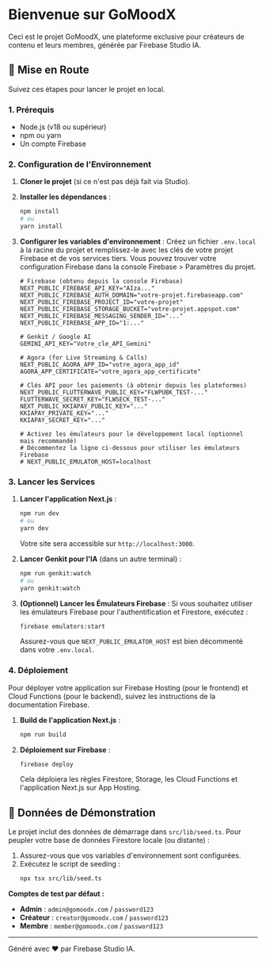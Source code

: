 # Bienvenue sur GoMoodX

Ceci est le projet GoMoodX, une plateforme exclusive pour créateurs de contenu et leurs membres, générée par Firebase Studio IA.

## 🚀 Mise en Route

Suivez ces étapes pour lancer le projet en local.

### 1. Prérequis

- Node.js (v18 ou supérieur)
- npm ou yarn
- Un compte Firebase

### 2. Configuration de l'Environnement

1.  **Cloner le projet** (si ce n'est pas déjà fait via Studio).
2.  **Installer les dépendances** :
    ```bash
    npm install
    # ou
    yarn install
    ```
3.  **Configurer les variables d'environnement** :
    Créez un fichier `.env.local` à la racine du projet et remplissez-le avec les clés de votre projet Firebase et de vos services tiers. Vous pouvez trouver votre configuration Firebase dans la console Firebase > Paramètres du projet.

    ```env
    # Firebase (obtenu depuis la console Firebase)
    NEXT_PUBLIC_FIREBASE_API_KEY="AIza..."
    NEXT_PUBLIC_FIREBASE_AUTH_DOMAIN="votre-projet.firebaseapp.com"
    NEXT_PUBLIC_FIREBASE_PROJECT_ID="votre-projet"
    NEXT_PUBLIC_FIREBASE_STORAGE_BUCKET="votre-projet.appspot.com"
    NEXT_PUBLIC_FIREBASE_MESSAGING_SENDER_ID="..."
    NEXT_PUBLIC_FIREBASE_APP_ID="1:..."

    # Genkit / Google AI
    GEMINI_API_KEY="Votre_cle_API_Gemini"
    
    # Agora (for Live Streaming & Calls)
    NEXT_PUBLIC_AGORA_APP_ID="votre_agora_app_id"
    AGORA_APP_CERTIFICATE="votre_agora_app_certificate"

    # Clés API pour les paiements (à obtenir depuis les plateformes)
    NEXT_PUBLIC_FLUTTERWAVE_PUBLIC_KEY="FLWPUBK_TEST-..."
    FLUTTERWAVE_SECRET_KEY="FLWSECK_TEST-..."
    NEXT_PUBLIC_KKIAPAY_PUBLIC_KEY="..."
    KKIAPAY_PRIVATE_KEY="..."
    KKIAPAY_SECRET_KEY="..."

    # Activez les émulateurs pour le développement local (optionnel mais recommandé)
    # Décommentez la ligne ci-dessous pour utiliser les émulateurs Firebase
    # NEXT_PUBLIC_EMULATOR_HOST=localhost
    ```

### 3. Lancer les Services

1.  **Lancer l'application Next.js** :
    ```bash
    npm run dev
    # ou
    yarn dev
    ```
    Votre site sera accessible sur `http://localhost:3000`.

2.  **Lancer Genkit pour l'IA** (dans un autre terminal) :
    ```bash
    npm run genkit:watch
    # ou
    yarn genkit:watch
    ```

3.  **(Optionnel) Lancer les Émulateurs Firebase** :
    Si vous souhaitez utiliser les émulateurs Firebase pour l'authentification et Firestore, exécutez :
    ```bash
    firebase emulators:start
    ```
    Assurez-vous que `NEXT_PUBLIC_EMULATOR_HOST` est bien décommenté dans votre `.env.local`.

### 4. Déploiement

Pour déployer votre application sur Firebase Hosting (pour le frontend) et Cloud Functions (pour le backend), suivez les instructions de la documentation Firebase.

1.  **Build de l'application Next.js** :
    ```bash
    npm run build
    ```
2.  **Déploiement sur Firebase** :
    ```bash
    firebase deploy
    ```
    Cela déploiera les règles Firestore, Storage, les Cloud Functions et l'application Next.js sur App Hosting.

## 📝 Données de Démonstration

Le projet inclut des données de démarrage dans `src/lib/seed.ts`. Pour peupler votre base de données Firestore locale (ou distante) :

1.  Assurez-vous que vos variables d'environnement sont configurées.
2.  Exécutez le script de seeding :
    ```bash
    npx tsx src/lib/seed.ts
    ```

**Comptes de test par défaut :**
-   **Admin** : `admin@gomoodx.com` / `password123`
-   **Créateur** : `creator@gomoodx.com` / `password123`
-   **Membre** : `member@gomoodx.com` / `password123`

---
Généré avec ❤️ par Firebase Studio IA.
